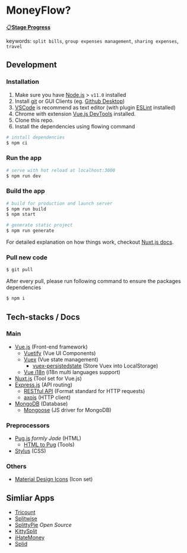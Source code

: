 # MoneyFlow?

[📋**Stage Progress**](https://github.com/antfu/moneyflow/projects/1)

keywords: `split bills`, `group expenses management`, `sharing expenses`, `travel`

## Development

### Installation
1. Make sure you have [Node.js](https://nodejs.org/en/) > `v11.0` installed
2. Install [git](https://git-scm.com/) or GUI Clients (eg. [Github Desktop](https://desktop.github.com/))
3. [VSCode](https://code.visualstudio.com/) is recommend as text editor (with plugin [ESLint](https://marketplace.visualstudio.com/items?itemName=dbaeumer.vscode-eslint) installed)
4. Chrome with extension [Vue.js DevTools](https://chrome.google.com/webstore/detail/vuejs-devtools/nhdogjmejiglipccpnnnanhbledajbpd) installed.
5. Clone this repo.
6. Install the dependencies using flowing command
``` bash
# install dependencies
$ npm ci
```

### Run the app

``` bash
# serve with hot reload at localhost:3000
$ npm run dev
```

### Build the app
```bash
# build for production and launch server
$ npm run build
$ npm start

# generate static project
$ npm run generate
```

For detailed explanation on how things work, checkout [Nuxt.js docs](https://nuxtjs.org).

### Pull new code
```bash
$ git pull
```
After every pull, please run following command to ensure the packages dependencies
``` bash
$ npm i
```

## Tech-stacks / Docs

### Main

- [Vue.js](https://vuejs.org/) (Front-end framework)
  - [Vuetify](https://vuetifyjs.com/) (Vue UI Components)
  - [Vuex](https://vuex.vuejs.org/) (Vue state management)
    - [vuex-persistedstate](https://github.com/robinvdvleuten/vuex-persistedstate) (Store Vuex into LocalStorage)
  - [Vue i18n](http://kazupon.github.io/vue-i18n/) (i18n multi languages support)
- [Nuxt.js](https://nuxtjs.org/) (Tool set for Vue.js)
- [Express.js](https://expressjs.com/) (API routing)
  - [RESTful API](https://www.restapitutorial.com/) (Format standard for HTTP requests)
  - [axois](https://github.com/axios/axios) (HTTP client)
- [MongoDB](https://www.mongodb.com/) (Database)
  - [Mongoose](https://mongoosejs.com/) (JS driver for MongoDB)

### Preprocessors

- [Pug.js](https://pugjs.org/api/getting-started.html) *formly Jade* (HTML)
  - [HTML to Pug](https://html2jade.org/) (Tools)
- [Stylus](http://stylus-lang.com/) (CSS)

### Others
- [Material Design Icons](https://materialdesignicons.com/) (Icon set)


## Simliar Apps
- [Tricount](https://www.tricount.com/)
- [Splitwise](https://www.splitwise.com/)
- [SplittyPie](https://splittypie.com/) *Open Source*
- [KittySplit](https://www.kittysplit.com/en/)
- [iHateMoney](https://ihatemoney.org/)
- [Splid](https://splid.app/)